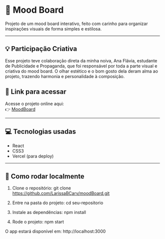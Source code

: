 # 🎨 Mood Board

Projeto de um mood board interativo, feito com carinho para organizar inspirações visuais de forma simples e estilosa.

---

## 💡 Participação Criativa

Esse projeto teve colaboração direta da minha noiva, Ana Flávia, estudante de Publicidade e Propaganda, que foi responsável por toda a parte visual e criativa do mood board.
O olhar estético e o bom gosto dela deram alma ao projeto, trazendo harmonia e personalidade à composição.


## 🔗 Link para acessar

Acesse o projeto online aqui:  
👉 [MoodBoard](https://mood-board-zeta.vercel.app/)

---

## 💻 Tecnologias usadas

- React
- CSS3
- Vercel (para deploy)

---

## 🚀 Como rodar localmente

1. Clone o repositório:
git clone https://github.com/LarissaBCarv/moodBoard.git

2. Entre na pasta do projeto:
cd seu-repositorio

3. Instale as dependências:
npm install

4. Rode o projeto:
npm start

O app estará disponível em:
http://localhost:3000





